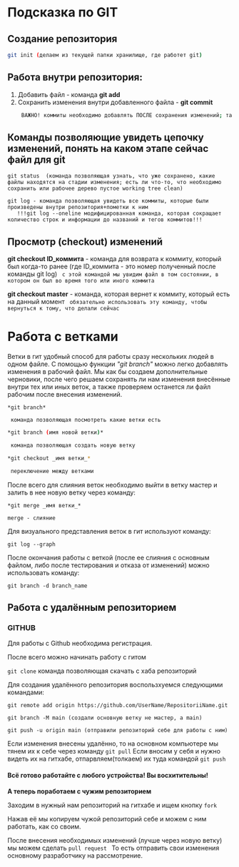 # Подсказка по GIT
## Создание репозитория 
```sh
git init (делаем из текущей папки хранилище, где работет git)
```

## Работа внутри репозитория: 
1. Добавить файл - команда **git add**
2. Сохранить изменения внутри добавленного файла - **git commit** 
     ```sh
      ВАЖНО! коммиты необходимо добавлять ПОСЛЕ сохранения изменений; также к коммитам важно делать пометки, которые в командной строке будут выглядетьЮ как сообщение (git commit -m "сообщение/отметка, что изменилось") 
     ```

## Команды позволяющие увидеть цепочку изменений, понять на каком этапе сейчас файл для git

```
git status  (команда позволяющая узнать, что уже сохранено, какие файлы находятся на стадии изменения; есть ли что-то, что необходимо сохранить или рабочее дерево пустое working tree clean)
```

```
git log - команда позволяющая увидеть все коммиты, которые были произведены внутри репозитория+пометки к ним
   !!!git log --oneline модифицированная команда, которая сокращает количество строк и информации до названий и тегов коммитов!!!
```

## Просмотр (checkout) изменений 

**git checkout ID_коммита** - команда для возврата к коммиту, который был когда-то ранее (где ID_коммита - это номер полученный после команды git log)
``` с этой командой мы увидим файл в том состоянии, в котором он был во время того или иного коммита```

**git checkout master** - команда, которая вернет к коммиту, который есть на данный момент 
``` обязательно использовать эту команду, чтобы вернуться к тому, что делали сейчас``` 

# Работа с ветками 
Ветки в гит удобный способ для работы сразу нескольких людей в одном файле. С помощью функции *"git branch"* можно легко добавлять изменения в рабочий файл. Мы как бы создаем дополнительные черновики, после чего решаем сохранять ли нам изменения внесённые внутри тех или иных веток, а также проверяем останется ли файл рабочим после внесения изменений. 
```
*git branch* 

 команда позволяющая посмотреть какие ветки есть
```

```sh
*git branch (имя новой ветки)*

 команда позволяющая создать новую ветку
```

```sh
*git checkout _имя ветки_*

 переключение между ветками
```


После всего для слияния веток необходимо выйти в ветку мастер и залить в нее новую ветку через команду: 

```
*git merge _имя ветки_*

merge - слияние
```

Для визуального представления веток в гит используют команду: 
````
git log --graph

````
После окончания работы с веткой (после ее слияния с основным файлом, либо после тестирования и отказа от изменений)
можно использовать команду: 

````
git branch -d branch_name
````

## Работа с удалённым репозиторием
### GITHUB
Для работы с Github необходима регистрация. 

После всего можно начинать работу с гитом

```git clone```
команда позволяющая скачать с хаба репозиторий 

Для создания удалённого репозитория воспользхуемся следующими командами: 

``` 
git remote add origin https://github.com/UserName/RepositoriiName.git
```
```
git branch -M main (создали основную ветку не мастер, а main)
```
```
git push -u origin main (отправили репозиторий себе для работы с ним)
```
Если изменения внесены удалённо, то на основном компьютере мы тянем их к себе через команду ```git pull```
Если вносим у себя и нужно видеть их на гитхабе, отпарвляем(толкаем) их туда командой ```git push```

#### Всё готово работайте с любого устройства! Вы восхитительны!

**А теперь поработаем с чужим репозиторием**

Заходим в нужный нам репозиторий на гитхабе и ищем кнопку ```fork```

Нажав её мы копируем чужой репозиторий себе и можем с ним работать, как со своим. 

После внесения необходимых изменений (лучше через новую ветку) 
мы можем сделать  ```pull request ```
То есть отправить свои изменения основному разработчику на рассмотрение. 

 


